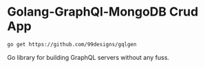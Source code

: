 # Golang-GraphQl-MongoDB Crud App

```bash
go get https://github.com/99designs/gqlgen
```

Go library for building GraphQL servers without any fuss.
